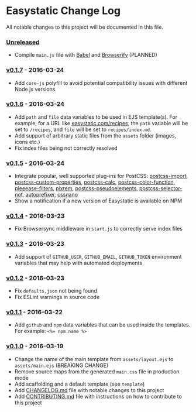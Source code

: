 # Easystatic Change Log

All notable changes to this project will be documented in this file.

### [Unreleased][unreleased]

- Compile `main.js` file with [Babel](https://babeljs.io) and [Browserify](http://browserify.org/) (PLANNED)

### [v0.1.7] - 2016-03-24

- Add `core-js` polyfill to avoid potential compatibility issues with different Node.js versions 

### [v0.1.6] - 2016-03-24

- Add `path` and `file` data variables to be used in EJS template(s). For example, for a URL like
  [easystatic.com/recipes](https://easystatic.com/recipes), the `path` variable will be set to
  `/recipes`, and `file` will be set to `recipes/index.md`.
- Add support of arbitrary static files from the `assets` folder (images, icons etc.)
- Fix index files being not correctly resolved

### [v0.1.5] - 2016-03-24

- Integrate popular, well supported plug-ins for PostCSS:
  [postcss-import](https://www.npmjs.com/package/postcss-import),
  [postcss-custom-properties](https://www.npmjs.com/package/postcss-custom-properties),
  [postcss-calc](https://www.npmjs.com/package/postcss-calc),
  [postcss-color-function](https://www.npmjs.com/package/postcss-color-function),
  [pleeease-filters](https://www.npmjs.com/package/pleeease-filters),
  [pixrem](https://www.npmjs.com/package/pixrem),
  [postcss-pseudoelements](https://www.npmjs.com/package/postcss-pseudoelements),
  [postcss-selector-not](https://www.npmjs.com/package/postcss-selector-not),
  [autoprefixer](https://www.npmjs.com/package/autoprefixer),
  [cssnano](https://www.npmjs.com/package/cssnano)
- Show a notification if a new version of Easystatic is available on NPM

### [v0.1.4] - 2016-03-23

- Fix Browsersync middleware in `start.js` to correctly serve index files

### [v0.1.3] - 2016-03-23

- Add support of `GITHUB_USER`, `GITHUB_EMAIL`, `GITHUB_TOKEN` environment variables that may help
  with automated deployments

### [v0.1.2] - 2016-03-23

- Fix `defaults.json` not being found
- Fix ESLint warnings in source code

### [v0.1.1] - 2016-03-22

- Add `github` and `npm` data variables that can be used inside the templates. For example: `<%= npm.name %>`

### [v0.1.0] - 2016-03-19

- Change the name of the main template from `assets/layout.ejs` to `assets/main.ejs` (BREAKING CHANGE)
- Remove source maps from the generated `main.css` file in production mode
- Add scaffolding and a default template (see `template`)
- Add [CHANGELOG.md](CHANGELOG.md) file with notable changes to this project
- Add [CONTRIBUTING.md](CONTRIBUTING.md) file with instructions on how to contribute to this project

[unreleased]: https://github.com/easystatic/easystatic/compare/v0.1.7...HEAD
[v0.1.7]: https://github.com/easystatic/easystatic/compare/v0.1.6...v0.1.7
[v0.1.6]: https://github.com/easystatic/easystatic/compare/v0.1.5...v0.1.6
[v0.1.5]: https://github.com/easystatic/easystatic/compare/v0.1.4...v0.1.5
[v0.1.4]: https://github.com/easystatic/easystatic/compare/v0.1.3...v0.1.4
[v0.1.3]: https://github.com/easystatic/easystatic/compare/v0.1.2...v0.1.3
[v0.1.2]: https://github.com/easystatic/easystatic/compare/v0.1.1...v0.1.2
[v0.1.1]: https://github.com/easystatic/easystatic/compare/v0.1.0...v0.1.1
[v0.1.0]: https://github.com/easystatic/easystatic/compare/v0.0.8...v0.1.0

